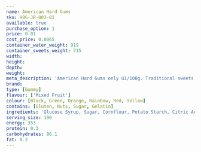 ```yaml
---
name: American Hard Gums
sku: HBG-JR-003-01
available: true
purchase_option: 1
price: 0.01
cost_price: 0.0065
container_water_weight: 919
container_sweets_weight: 715
width: 
height: 
depth: 
weight: 
meta_description: 'American Hard Gums only ú1/100g. Traditional sweets and more at Humbugs Confectionery Store. Specialists in satisfying your sweet tooth!'
brand: 
type: [Gummy]
flavour: ['Mixed Fruit']
colour: [Black, Green, Orange, Rainbow, Red, Yellow]
contains: [Gluten, Nuts, Sugar, Gelatin]
ingredients: 'Glucose Syrup, Sugar, Cornflour, Potato Starch, Citric Acid, Colours: Anthocyanins, Curcumin, Capsanthin, Nettle, Spinach'
serving_size: 100
energy: 353
protein: 0.3
carbohydrates: 86.1
fat: 0.2
---
```

